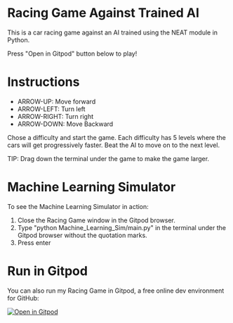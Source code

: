 # Racing Game Against Trained AI
This is a car racing game against an AI trained using the NEAT module in Python.

Press "Open in Gitpod" button below to play!

# Instructions
- ARROW-UP: Move forward
- ARROW-LEFT: Turn left
- ARROW-RIGHT: Turn right
- ARROW-DOWN: Move Backward

Chose a difficulty and start the game. 
Each difficulty has 5 levels where the cars will get progressively faster. Beat the AI to move on to the next level.

TIP: Drag down the terminal under the game to make the game larger. 

# Machine Learning Simulator
To see the Machine Learning Simulator in action: 
1) Close the Racing Game window in the Gitpod browser. 
2) Type "python Machine_Learning_Sim/main.py" in the terminal under the Gitpod browser without the quotation marks. 
3) Press enter 

# Run in Gitpod

You can also run my Racing Game in Gitpod, a free online dev environment for GitHub:

[![Open in Gitpod](https://gitpod.io/button/open-in-gitpod.svg)](https://gitpod.io/#https://github.com/MichaelBenliyan/Racing_Game_With_NEAT_AI)
